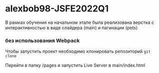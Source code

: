 # alexbob98-JSFE2022Q1
В рамках обучения на начальном этапе была реализована верстка с интерактивностью в виде слайдера (main) и пагинации (pets)

### без использования Webpack

Чтобы запустить проект необходимо клонировать репозиторий
```git clone```

Перейти в папку /pages и запустить Live Server в main/index.html